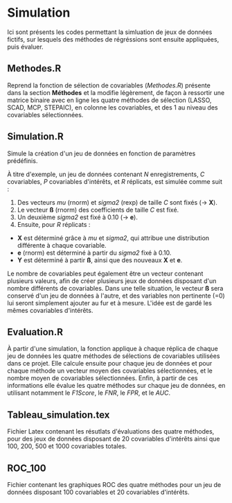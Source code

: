 # Simulation

Ici sont présents les codes permettant la simluation de jeux de données fictifs, sur lesquels des méthodes de régréssions sont ensuite appliquées, puis évaluer.


## Methodes.R

Reprend la fonction de sélection de covariables (*Methodes.R*) présente dans la section **Méthodes** et la modifie légèrement, de façon à ressortir une matrice binaire avec en ligne les quatre méthodes de sélection (LASSO, SCAD, MCP, STEPAIC), en colonne les covariables, et des 1 au niveau des covariables sélectionnées. 


## Simulation.R

Simule la création d'un jeu de données en fonction de paramètres prédéfinis. 

À titre d'exemple, un jeu de données contenant *N* enregistrements, *C* covariables, *P* covariables d'intérêts, et *R* réplicats, est simulée comme suit : 
1. Des vecteurs *mu* (rnorm) et *sigma2* (rexp) de taille *C* sont fixés (-> **X**).
2. Le vecteur **ß** (rnorm) des coefficients de taille *C* est fixé.
3. Un deuxième *sigma2* est fixé à 0.10 (-> **e**).
4. Ensuite, pour *R* réplicats : 
- **X** est déterminé grâce à *mu* et *sigma2*, qui attribue une distribution différente à chaque covariable. 
- **e** (rnorm) est déterminé à partir du *sigma2* fixé à 0.10.
- **Y** est déterminé à partir **ß**, ainsi que des nouveaux **X** et **e**. 

Le nombre de covariables peut également être un vecteur contenant plusieurs valeurs, afin de créer plusieurs jeux de données disposant d'un nombre différents de covariables. Dans une telle situation, le vecteur **ß** sera conservé d'un jeu de données à l'autre, et des variables non pertinente (=0) lui seront simplement ajouter au fur et à mesure. L'idée est de gardé les mêmes covariables d'intérêts. 


## Evaluation.R

À partir d'une simulation, la fonction applique à chaque réplica de chaque jeu de données les quatre méthodes de sélections de covariables utilisées dans ce projet. Elle calcule ensuite pour chaque jeu de données et pour chaque méthode un vecteur moyen des covariables sélectionnées, et le nombre moyen de covariables sélectionnées. Enfin, à partir de ces informations elle évalue les quatre méthodes sur chaque jeu de données, en utilisant notamment le *F1Score*, le *FNR*, le *FPR*, et le *AUC*.


## Tableau_simulation.tex

Fichier Latex contenant les résutlats d'évaluations des quatre méthodes, pour des jeux de données disposant de 20 covariables d'intérêts ainsi que 100, 200, 500 et 1000 covariables totales. 


## ROC_100

Fichier contenant les graphiques ROC des quatre méthodes pour un jeu de données disposant 100 covariables et 20 covariables d'intérêts.

